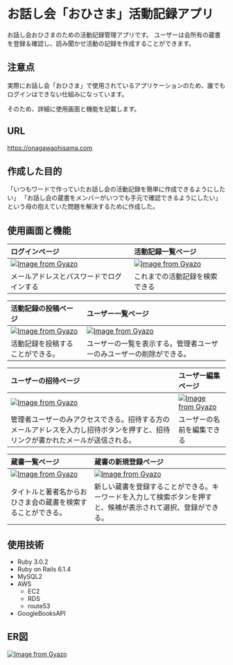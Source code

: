 # お話し会「おひさま」活動記録アプリ
お話し会おひさまのための活動記録管理アプリです。
ユーザーは会所有の蔵書を登録＆確認し、読み聞かせ活動の記録を作成することができます。

## 注意点
実際にお話し会「おひさま」で使用されているアプリケーションのため、誰でもログインはできない仕組みになっています。
  
そのため、詳細に使用画面と機能を記載します。

## URL
https://onagawaohisama.com

## 作成した目的
「いつもワードで作っていたお話し会の活動記録を簡単に作成できるようにしたい」
「お話し会の蔵書をメンバーがいつでも手元で確認できるようにしたい」
という母の抱えていた問題を解決するために作成した。

## 使用画面と機能
| ログインページ | 活動記録一覧ページ |
| :--- | :--- |
| [![Image from Gyazo](https://i.gyazo.com/cd3dbd9ad93a4b53230105109a2d15ed.png)](https://gyazo.com/cd3dbd9ad93a4b53230105109a2d15ed) | [![Image from Gyazo](https://i.gyazo.com/4865d4c9d318fab1ab72ca56cc631950.png)](https://gyazo.com/4865d4c9d318fab1ab72ca56cc631950) |
| メールアドレスとパスワードでログインする | これまでの活動記録を検索できる |
  
| 活動記録の投稿ページ | ユーザー一覧ページ |
| :--- | :--- |
| [![Image from Gyazo](https://i.gyazo.com/1956782160ccce315f5795c8d876792d.png)](https://gyazo.com/1956782160ccce315f5795c8d876792d) | [![Image from Gyazo](https://i.gyazo.com/8f560205687689d44d5d21bfd2d44d85.png)](https://gyazo.com/8f560205687689d44d5d21bfd2d44d85) |
| 活動記録を投稿することができる。 | ユーザーの一覧を表示する。管理者ユーザーのみユーザーの削除ができる。 |
  
| ユーザーの招待ページ | ユーザー編集ページ |
| :--- | :--- |
| [![Image from Gyazo](https://i.gyazo.com/60cc7a5913e7574e520239238088086e.png)](https://gyazo.com/60cc7a5913e7574e520239238088086e) | [![Image from Gyazo](https://i.gyazo.com/7aeb8cdc6baa0344fd9242f47badcefc.png)](https://gyazo.com/7aeb8cdc6baa0344fd9242f47badcefc) |
| 管理者ユーザーのみアクセスできる。招待する方のメールアドレスを入力し招待ボタンを押すと、招待リンクが書かれたメールが送信される。 | ユーザーの名前を編集できる |
  
| 蔵書一覧ページ | 蔵書の新規登録ページ |
| :--- | :--- |
| [![Image from Gyazo](https://i.gyazo.com/85dc532da8e2bea34ecd0a38cf7a458c.png)](https://gyazo.com/85dc532da8e2bea34ecd0a38cf7a458c) | [![Image from Gyazo](https://i.gyazo.com/0b00e2862ebb2517840effdcd9792f6e.png)](https://gyazo.com/0b00e2862ebb2517840effdcd9792f6e) |
| タイトルと著者名からおひさま会の蔵書を検索することができる。 | 新しい蔵書を登録することができる。キーワードを入力して検索ボタンを押すと、候補が表示されて選択、登録ができる。|

## 使用技術

* Ruby 3.0.2
* Ruby on Rails 6.1.4
* MySQL2
* AWS
  * EC2
  * RDS
  * route53
* GoogleBooksAPI

## ER図
[![Image from Gyazo](https://i.gyazo.com/b440604d0257e882fae79234af4a5e97.png)](https://gyazo.com/b440604d0257e882fae79234af4a5e97)

